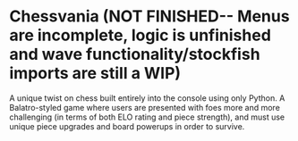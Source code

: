 # Chessvania (NOT FINISHED-- Menus are incomplete, logic is unfinished and wave functionality/stockfish imports are still a WIP)
A unique twist on chess built entirely into the console using only Python. A Balatro-styled game where users are presented with foes more and more challenging (in terms of both ELO rating and piece strength), and must use unique piece upgrades and board powerups in order to survive.
